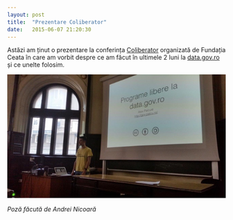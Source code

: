 ```yaml
---
layout: post
title:  "Prezentare Coliberator"
date:   2015-06-07 21:20:30
---
```


Astăzi am ținut o prezentare la conferința [Coliberator](http://coliberator.ro/2015/) organizată de Fundația Ceata în care am vorbit despre ce am făcut în ultimele 2 luni la [data.gov.ro](http://data.gov.ro/) și ce unelte folosim.

![Eu la coliberator](/assets/eu-la-coliberator-mic.png)

_Poză făcută de Andrei Nicoară_

<script async class="speakerdeck-embed" data-id="b2a6e25ee0d04b29a5ea9912fb9e7f96" data-ratio="1.33333333333333" src="//speakerdeck.com/assets/embed.js"></script>
